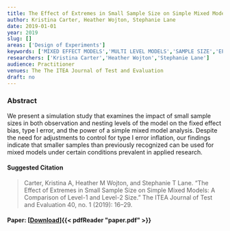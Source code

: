 ```yaml
---
title: The Effect of Extremes in Small Sample Size on Simple Mixed Models- A Comparison of Level-1 and Level-2 Size
author: Kristina Carter, Heather Wojton, Stephanie Lane
date: 2019-01-01
year: 2019
slug: []
areas: ['Design of Experiments']
keywords: ['MIXED EFFECT MODELS','MULTI LEVEL MODELS','SAMPLE SIZE','EFFECT SIZE','POWER']
researchers: ['Kristina Carter','Heather Wojton','Stephanie Lane']
audience: Practitioner
venues: The The ITEA Journal of Test and Evaluation
draft: no
---
```




### Abstract
We present a simulation study that examines the impact of small sample sizes in both observation and nesting levels of the model on the fixed effect bias, type I error, and the power of a simple mixed model analysis. Despite the need for adjustments to control for type I error inflation, our findings indicate that smaller samples than previously recognized can be used for mixed models under certain conditions prevalent in applied research.

#### Suggested Citation
> Carter, Kristina A, Heather M Wojton, and Stephanie T Lane. “The Effect of Extremes in Small Sample Size on Simple Mixed Models: A Comparison of Level-1 and Level-2 Size.” The ITEA Journal of Test and Evaluation 40, no. 1 (2019): 16–29.



#### Paper: [[Download](paper.pdf)]{{< pdfReader "paper.pdf" >}}


